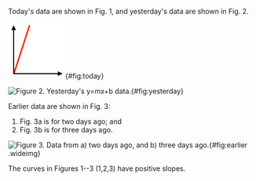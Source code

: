Today's data are shown in Fig. 1, and yesterday's data are shown in Fig.
2.

![Figure 1. Today's $y=mx+b$ data.](img/today.png){#fig:today}

![Figure 2. Yesterday's $y=mx+b$
data.](img/yesterday.png){#fig:yesterday}

Earlier data are shown in Fig. 3:

1.  Fig. 3a is for two days ago; and
2.  Fig. 3b is for three days ago.

![Figure 3. Data from a) two days ago, and b) three days
ago.](img/earlier.png){#fig:earlier .wideimg}

The curves in Figures 1--3 (1,2,3) have positive slopes.
